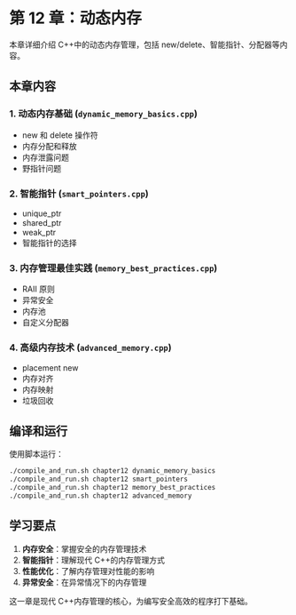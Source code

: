 # 第 12 章：动态内存

本章详细介绍 C++中的动态内存管理，包括 new/delete、智能指针、分配器等内容。

## 本章内容

### 1. 动态内存基础 (`dynamic_memory_basics.cpp`)

- new 和 delete 操作符
- 内存分配和释放
- 内存泄露问题
- 野指针问题

### 2. 智能指针 (`smart_pointers.cpp`)

- unique_ptr
- shared_ptr
- weak_ptr
- 智能指针的选择

### 3. 内存管理最佳实践 (`memory_best_practices.cpp`)

- RAII 原则
- 异常安全
- 内存池
- 自定义分配器

### 4. 高级内存技术 (`advanced_memory.cpp`)

- placement new
- 内存对齐
- 内存映射
- 垃圾回收

## 编译和运行

使用脚本运行：

```bash
./compile_and_run.sh chapter12 dynamic_memory_basics
./compile_and_run.sh chapter12 smart_pointers
./compile_and_run.sh chapter12 memory_best_practices
./compile_and_run.sh chapter12 advanced_memory
```

## 学习要点

1. **内存安全**：掌握安全的内存管理技术
2. **智能指针**：理解现代 C++的内存管理方式
3. **性能优化**：了解内存管理对性能的影响
4. **异常安全**：在异常情况下的内存管理

这一章是现代 C++内存管理的核心，为编写安全高效的程序打下基础。

